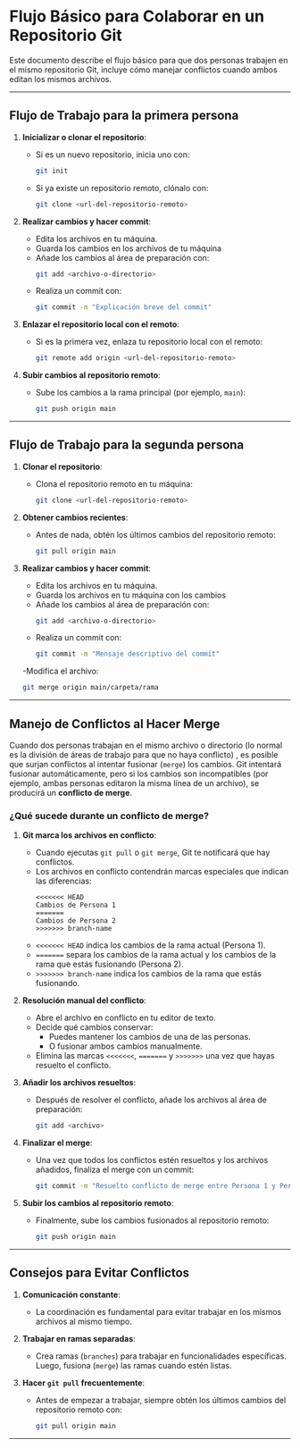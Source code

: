 # Flujo Básico para Colaborar en un Repositorio Git

Este documento describe el flujo básico para que dos personas trabajen en el mismo repositorio Git, incluye cómo manejar conflictos cuando ambos editan los mismos archivos.

---

## Flujo de Trabajo para la primera persona

1. **Inicializar o clonar el repositorio**:
   - Si es un nuevo repositorio, inicia uno con:
     ```bash
     git init
     ```
   - Si ya existe un repositorio remoto, clónalo con:
     ```bash
     git clone <url-del-repositorio-remoto>
     ```

2. **Realizar cambios y hacer commit**:
   - Edita los archivos en tu máquina.
   - Guarda los cambios en los archivos de tu máquina
   - Añade los cambios al área de preparación con:
     ```bash
     git add <archivo-o-directorio>
     ```
   - Realiza un commit con:
     ```bash
     git commit -m "Explicación breve del commit"
     ```

3. **Enlazar el repositorio local con el remoto**:
   - Si es la primera vez, enlaza tu repositorio local con el remoto:
     ```bash
     git remote add origin <url-del-repositorio-remoto>
     ```

4. **Subir cambios al repositorio remoto**:
   - Sube los cambios a la rama principal (por ejemplo, `main`):
     ```bash
     git push origin main
     ```

---

## Flujo de Trabajo para la segunda persona

1. **Clonar el repositorio**:
   - Clona el repositorio remoto en tu máquina:
     ```bash
     git clone <url-del-repositorio-remoto>
     ```

2. **Obtener cambios recientes**:
   - Antes de nada, obtén los últimos cambios del repositorio remoto:
     ```bash
     git pull origin main
     ```
     
3. **Realizar cambios y hacer commit**:
   - Edita los archivos en tu máquina.
   - Guarda los archivos en tu máquina con los cambios
   - Añade los cambios al área de preparación con:
     ```bash
     git add <archivo-o-directorio>
     ```
   - Realiza un commit con:
     ```bash
     git commit -m "Mensaje descriptivo del commit"
     ```
   -Modifica el archivo:
      ```bash
     git merge origin main/carpeta/rama
     ```
   

---

## Manejo de Conflictos al Hacer Merge

Cuando dos personas trabajan en el mismo archivo o directorio (lo normal es la división de áreas de trabajo para que no haya conflicto) , es posible que surjan conflictos al intentar fusionar (`merge`) los cambios. Git intentará fusionar automáticamente, pero si los cambios son incompatibles (por ejemplo, ambas personas editaron la misma línea de un archivo), se producirá un **conflicto de merge**.

### ¿Qué sucede durante un conflicto de merge?

1. **Git marca los archivos en conflicto**:
   - Cuando ejecutas `git pull` o `git merge`, Git te notificará que hay conflictos.
   - Los archivos en conflicto contendrán marcas especiales que indican las diferencias:
     ```plaintext
     <<<<<<< HEAD
     Cambios de Persona 1
     =======
     Cambios de Persona 2
     >>>>>>> branch-name
     ```
   - `<<<<<<< HEAD` indica los cambios de la rama actual (Persona 1).
   - `=======` separa los cambios de la rama actual y los cambios de la rama que estás fusionando (Persona 2).
   - `>>>>>>> branch-name` indica los cambios de la rama que estás fusionando.

2. **Resolución manual del conflicto**:
   - Abre el archivo en conflicto en tu editor de texto.
   - Decide qué cambios conservar:
     - Puedes mantener los cambios de una de las personas.
     - O fusionar ambos cambios manualmente.
   - Elimina las marcas `<<<<<<<`, `=======` y `>>>>>>>` una vez que hayas resuelto el conflicto.

3. **Añadir los archivos resueltos**:
   - Después de resolver el conflicto, añade los archivos al área de preparación:
     ```bash
     git add <archivo>
     ```

4. **Finalizar el merge**:
   - Una vez que todos los conflictos estén resueltos y los archivos añadidos, finaliza el merge con un commit:
     ```bash
     git commit -m "Resuelto conflicto de merge entre Persona 1 y Persona 2"
     ```

5. **Subir los cambios al repositorio remoto**:
   - Finalmente, sube los cambios fusionados al repositorio remoto:
     ```bash
     git push origin main
     ```

---

## Consejos para Evitar Conflictos

1. **Comunicación constante**:
   - La coordinación es fundamental para evitar trabajar en los mismos archivos al mismo tiempo.

2. **Trabajar en ramas separadas**:
   - Crea ramas (`branches`) para trabajar en funcionalidades específicas. Luego, fusiona (`merge`) las ramas cuando estén listas.

3. **Hacer `git pull` frecuentemente**:
   - Antes de empezar a trabajar, siempre obtén los últimos cambios del repositorio remoto con:
     ```bash
     git pull origin main
     ```


---

